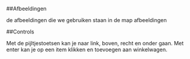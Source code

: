 ##Afbeeldingen

de afbeeldingen die we gebruiken staan in de map afbeeldingen

##Controls

Met de pijltjestoetsen kan je naar link, boven, recht en onder gaan. Met enter kan je op een item klikken en toevoegen aan winkelwagen.
